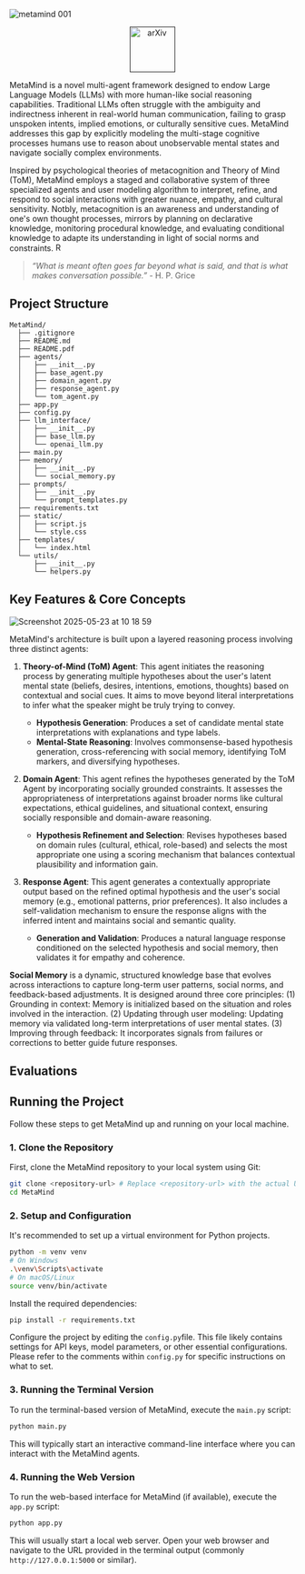 ![metamind 001](https://github.com/user-attachments/assets/70755d93-bf0f-4a1f-b852-0568b66f8939)
<p align="center">
  <a href="">
    <img src="https://img.shields.io/badge/arXiv-Paper-b31b1b.svg" width="80px" alt="arXiv">
  </a>
</p>

MetaMind is a novel multi-agent framework designed to endow Large Language Models (LLMs) with more human-like social reasoning capabilities. Traditional LLMs often struggle with the ambiguity and indirectness inherent in real-world human communication, failing to grasp unspoken intents, implied emotions, or culturally sensitive cues. MetaMind addresses this gap by explicitly modeling the multi-stage cognitive processes humans use to reason about unobservable mental states and navigate socially complex environments.

Inspired by psychological theories of metacognition and Theory of Mind (ToM), MetaMind employs a staged and collaborative system of three specialized agents and user modeling algorithm to interpret, refine, and respond to social interactions with greater nuance, empathy, and cultural sensitivity. Notbly, metacognition is an awareness and understanding of one's own thought processes, mirrors by planning on declarative knowledge, monitoring procedural knowledge, and evaluating conditional knowledge to adapte its understanding in light of social norms and constraints. 
  <a href="https://tll.mit.edu/teaching-resources/how-people-learn/metacognition/">
    <img src="https://encrypted-tbn0.gstatic.com/images?q=tbn:ANd9GcRDgYRCMdx5d2TphUD--5PoMRO6N_-Z_yO1RQ&s" width="15px" alt="Recommand Reading">
  </a>

> *“What is meant often goes far beyond what is said, and that is what makes conversation possible.”* - H. P. Grice

## Project Structure

```
MetaMind/
  ├── .gitignore
  ├── README.md
  ├── README.pdf
  ├── agents/
  │   ├── __init__.py
  │   ├── base_agent.py
  │   ├── domain_agent.py
  │   ├── response_agent.py
  │   └── tom_agent.py
  ├── app.py
  ├── config.py
  ├── llm_interface/
  │   ├── __init__.py
  │   ├── base_llm.py
  │   └── openai_llm.py
  ├── main.py
  ├── memory/
  │   ├── __init__.py
  │   └── social_memory.py
  ├── prompts/
  │   ├── __init__.py
  │   └── prompt_templates.py
  ├── requirements.txt
  ├── static/
  │   ├── script.js
  │   └── style.css
  ├── templates/
  │   └── index.html
  └── utils/
      ├── __init__.py
      └── helpers.py
```

## Key Features & Core Concepts

![Screenshot 2025-05-23 at 10 18 59](https://github.com/user-attachments/assets/5ae5437a-d014-4ebb-ad0d-63b4fff1818f)

MetaMind's architecture is built upon a layered reasoning process involving three distinct agents:

1.  **Theory-of-Mind (ToM) Agent**: This agent initiates the reasoning process by generating multiple hypotheses about the user's latent mental state (beliefs, desires, intentions, emotions, thoughts) based on contextual and social cues. It aims to move beyond literal interpretations to infer what the speaker might be truly trying to convey.
    *   **Hypothesis Generation**: Produces a set of candidate mental state interpretations with explanations and type labels.
    *   **Mental-State Reasoning**: Involves commonsense-based hypothesis generation, cross-referencing with social memory, identifying ToM markers, and diversifying hypotheses.

2.  **Domain Agent**: This agent refines the hypotheses generated by the ToM Agent by incorporating socially grounded constraints. It assesses the appropriateness of interpretations against broader norms like cultural expectations, ethical guidelines, and situational context, ensuring socially responsible and domain-aware reasoning.
    *   **Hypothesis Refinement and Selection**: Revises hypotheses based on domain rules (cultural, ethical, role-based) and selects the most appropriate one using a scoring mechanism that balances contextual plausibility and information gain.

3.  **Response Agent**: This agent generates a contextually appropriate output based on the refined optimal hypothesis and the user's social memory (e.g., emotional patterns, prior preferences). It also includes a self-validation mechanism to ensure the response aligns with the inferred intent and maintains social and semantic quality.
    *   **Generation and Validation**: Produces a natural language response conditioned on the selected hypothesis and social memory, then validates it for empathy and coherence.

**Social Memory** is a dynamic, structured knowledge base that evolves across interactions to capture long-term user patterns, social norms, and feedback-based adjustments. It is designed around three core principles: (1) Grounding in context: Memory is initialized based on the situation and roles involved in the interaction. (2) Updating through user modeling: Updating memory via validated long-term interpretations of user mental states. (3) Improving through feedback: It incorporates signals from failures or corrections to better guide future responses.

## Evaluations



## Running the Project

Follow these steps to get MetaMind up and running on your local machine.

### 1. Clone the Repository

First, clone the MetaMind repository to your local system using Git:

```bash
git clone <repository-url> # Replace <repository-url> with the actual URL of your Git repository
cd MetaMind
```

### 2. Setup and Configuration

It's recommended to set up a virtual environment for Python projects.

```bash
python -m venv venv
# On Windows
.\venv\Scripts\activate
# On macOS/Linux
source venv/bin/activate
```

Install the required dependencies:

```bash
pip install -r requirements.txt
```

Configure the project by editing the `config.py`file. This file likely contains settings for API keys, model parameters, or other essential configurations. Please refer to the comments within `config.py` for specific instructions on what to set.

### 3. Running the Terminal Version

To run the terminal-based version of MetaMind, execute the `main.py` script:

```bash
python main.py
```

This will typically start an interactive command-line interface where you can interact with the MetaMind agents.

### 4. Running the Web Version

To run the web-based interface for MetaMind (if available), execute the `app.py` script:

```bash
python app.py
```

This will usually start a local web server. Open your web browser and navigate to the URL provided in the terminal output (commonly `http://127.0.0.1:5000` or similar).
